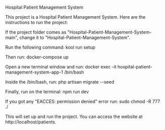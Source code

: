 Hospital Patient Management System

This project is a Hospital Patient Management System. Here are the instructions to run the project:

If the project folder comes as "Hospital-Patient-Management-System-main", change it to "Hospital-Patient-Management-System".

Run the following command:
kool run setup

Then run:
docker-compose up

Open a new terminal window and run:
docker exec -it hospital-patient-management-system-app-1 /bin/bash

Inside the /bin/bash, run:
php artisan migrate --seed

Finally, run on the terminal:
npm run dev

If you got any "EACCES: permission denied" error run:
sudo chmod -R 777 ./

This will set up and run the project. You can access the website at http://localhost/patients.
